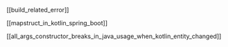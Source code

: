 [[build_related_error]]

[[mapstruct_in_kotlin_spring_boot]]

[[all_args_constructor_breaks_in_java_usage_when_kotlin_entity_changed]]